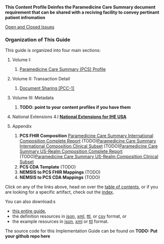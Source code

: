 **This Content Profile Deinfes the Paramedicine Care Summary document requirement that can be shared with a reciving facility to convey pertinant patient infromation**

[Open and Closed Issues](a_issues.html)

### Organization of This Guide
This guide is organized into four main sections:

1. Volume I:
   1. [Paramedicine Care Summary (PCS) Profile](volume-1.md)

2. Volume II: Transaction Detail
   1. [Document Sharing [PCC-1]](PCC-1.html)

3. Volume III: Metadata
   1. **TODO: point to your content profiles if you have them**

4. National Extensions
    4.I [**National Extensions for IHE USA**](volume-4.md)
	
5. Appendix
	1. **PCS FHIR Composition**
	[Paramedicine Care Summary International Composition Complete Report](PCS_Composition.fsh)
	(TODO)[Paramedicine Care Summary International Composition Clinical Subset](PCS_Composition.fsh)
	(TODO)[Paramedicine Care Summary US-Realm Composition Complete Report](PCS_Composition.fsh)
	(TODO)[Paramedicine Care Summary US-Realm Composition Clinical Subset](PCS_Composition.fsh)
	2. **PCS CDA Template**
	(TODO)
	3. **NEMSIS to PCS FHIR Mappings**
	(TODO)
	4. **NEMSIS to PCS CDA Mappings**
	(TODO)

Click on any of the links above, head on over the [table of contents](toc.html), or
if you are looking for a specific artifact, check out the [index](artifacts.html).

You can also download:s

* [this entire guide](full-ig.zip),
* the definition resources in [json](definitions.json.zip), [xml](definitions.xml.zip), [ttl](definitions.ttl.zip), or [csv](csvs.zip) format, or
* the example resources in [json](examples.json.zip), [xml](examples.xml.zip) or [ttl](examples.ttl.zip) format.

The source code for this Implementation Guide can be found on **TODO: Put your github repo here**

